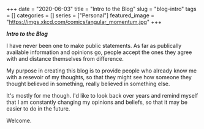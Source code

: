 +++ 
date = "2020-06-03"
title = "Intro to the Blog"
slug = "blog-intro" 
tags = []
categories = []
series = ["Personal"]
featured_image = "https://imgs.xkcd.com/comics/angular_momentum.jpg"
+++

***Intro to the Blog***

I have never been one to make public statements. As far as publically available information and opinions go, people accept the ones they agree with and distance themselves from difference. 

My purpose in creating this blog is to provide people who already know me with a resevoir of my thoughts, so that they might see how someone they thought believed in something, really believed in something else. 

It's mostly for me though. I'd like to look back over years and remind myself that I am constantly changing my opinions and beliefs, so that it may be easier to do in the future. 

Welcome.